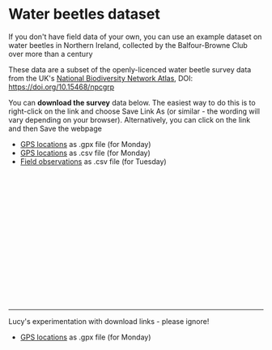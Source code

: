 # Water beetles dataset

If you don't have field data of your own, you can use an example dataset on water beetles in Northern Ireland, collected by the Balfour-Browne Club over more than a century

These data are a subset of the openly-licenced water beetle survey data from the UK's [National Biodiversity Network Atlas](https://registry.nbnatlas.org/public/showDataResource/dr686), DOI: https://doi.org/10.15468/npcgrp

You can **download the survey** data below.  The easiest way to do this is to right-click on the link and choose Save Link As (or similar - the wording will vary depending on your browser).  Alternatively, you can click on the link and then Save the webpage
- [GPS locations](https://raw.githubusercontent.com/verdantlearn/gis-refresher-gps-field-obs/master/datasets/waterbeetles_wpts.gpx) as .gpx file (for Monday)
- [GPS locations](https://raw.githubusercontent.com/verdantlearn/gis-refresher-gps-field-obs/master/datasets/waterbeetles_wpts.csv) as .csv file (for Monday)
- [Field observations](https://raw.githubusercontent.com/verdantlearn/gis-refresher-gps-field-obs/master/datasets/waterbeetles_fieldobs.csv) as .csv file (for Tuesday)


<br>
<br>
<br>
<br>
<br>
<br>
<br>
<br>
<br>
<br>
<br>
<br>
<br>
<br>
<br>

---

Lucy's experimentation with download links - please ignore!
- <a href="/datasets/waterbeetles_wpts.gpx" download>GPS locations</a> as .gpx file (for Monday)
